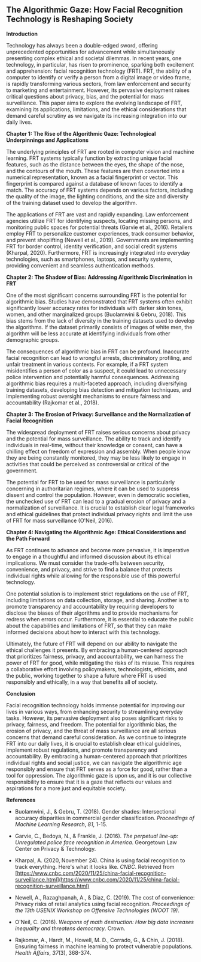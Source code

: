 ## The Algorithmic Gaze: How Facial Recognition Technology is Reshaping Society

**Introduction**

Technology has always been a double-edged sword, offering unprecedented opportunities for advancement while simultaneously presenting complex ethical and societal dilemmas. In recent years, one technology, in particular, has risen to prominence, sparking both excitement and apprehension: facial recognition technology (FRT). FRT, the ability of a computer to identify or verify a person from a digital image or video frame, is rapidly transforming various sectors, from law enforcement and security to marketing and entertainment. However, its pervasive deployment raises critical questions about privacy, bias, and the potential for mass surveillance. This paper aims to explore the evolving landscape of FRT, examining its applications, limitations, and the ethical considerations that demand careful scrutiny as we navigate its increasing integration into our daily lives.

**Chapter 1: The Rise of the Algorithmic Gaze: Technological Underpinnings and Applications**

The underlying principles of FRT are rooted in computer vision and machine learning. FRT systems typically function by extracting unique facial features, such as the distance between the eyes, the shape of the nose, and the contours of the mouth. These features are then converted into a numerical representation, known as a facial fingerprint or vector. This fingerprint is compared against a database of known faces to identify a match. The accuracy of FRT systems depends on various factors, including the quality of the image, the lighting conditions, and the size and diversity of the training dataset used to develop the algorithm.

The applications of FRT are vast and rapidly expanding. Law enforcement agencies utilize FRT for identifying suspects, locating missing persons, and monitoring public spaces for potential threats (Garvie et al., 2016). Retailers employ FRT to personalize customer experiences, track consumer behavior, and prevent shoplifting (Newell et al., 2019). Governments are implementing FRT for border control, identity verification, and social credit systems (Kharpal, 2020). Furthermore, FRT is increasingly integrated into everyday technologies, such as smartphones, laptops, and security systems, providing convenient and seamless authentication methods.

**Chapter 2: The Shadow of Bias: Addressing Algorithmic Discrimination in FRT**

One of the most significant concerns surrounding FRT is the potential for algorithmic bias. Studies have demonstrated that FRT systems often exhibit significantly lower accuracy rates for individuals with darker skin tones, women, and other marginalized groups (Buolamwini & Gebru, 2018). This bias stems from the lack of diversity in the training datasets used to develop the algorithms. If the dataset primarily consists of images of white men, the algorithm will be less accurate at identifying individuals from other demographic groups.

The consequences of algorithmic bias in FRT can be profound. Inaccurate facial recognition can lead to wrongful arrests, discriminatory profiling, and unfair treatment in various contexts. For example, if a FRT system misidentifies a person of color as a suspect, it could lead to unnecessary police intervention and potentially harmful consequences. Addressing algorithmic bias requires a multi-faceted approach, including diversifying training datasets, developing bias detection and mitigation techniques, and implementing robust oversight mechanisms to ensure fairness and accountability (Rajkomar et al., 2018).

**Chapter 3: The Erosion of Privacy: Surveillance and the Normalization of Facial Recognition**

The widespread deployment of FRT raises serious concerns about privacy and the potential for mass surveillance. The ability to track and identify individuals in real-time, without their knowledge or consent, can have a chilling effect on freedom of expression and assembly. When people know they are being constantly monitored, they may be less likely to engage in activities that could be perceived as controversial or critical of the government.

The potential for FRT to be used for mass surveillance is particularly concerning in authoritarian regimes, where it can be used to suppress dissent and control the population. However, even in democratic societies, the unchecked use of FRT can lead to a gradual erosion of privacy and a normalization of surveillance. It is crucial to establish clear legal frameworks and ethical guidelines that protect individual privacy rights and limit the use of FRT for mass surveillance (O'Neil, 2016).

**Chapter 4: Navigating the Algorithmic Age: Ethical Considerations and the Path Forward**

As FRT continues to advance and become more pervasive, it is imperative to engage in a thoughtful and informed discussion about its ethical implications. We must consider the trade-offs between security, convenience, and privacy, and strive to find a balance that protects individual rights while allowing for the responsible use of this powerful technology.

One potential solution is to implement strict regulations on the use of FRT, including limitations on data collection, storage, and sharing. Another is to promote transparency and accountability by requiring developers to disclose the biases of their algorithms and to provide mechanisms for redress when errors occur. Furthermore, it is essential to educate the public about the capabilities and limitations of FRT, so that they can make informed decisions about how to interact with this technology.

Ultimately, the future of FRT will depend on our ability to navigate the ethical challenges it presents. By embracing a human-centered approach that prioritizes fairness, privacy, and accountability, we can harness the power of FRT for good, while mitigating the risks of its misuse. This requires a collaborative effort involving policymakers, technologists, ethicists, and the public, working together to shape a future where FRT is used responsibly and ethically, in a way that benefits all of society.

**Conclusion**

Facial recognition technology holds immense potential for improving our lives in various ways, from enhancing security to streamlining everyday tasks. However, its pervasive deployment also poses significant risks to privacy, fairness, and freedom. The potential for algorithmic bias, the erosion of privacy, and the threat of mass surveillance are all serious concerns that demand careful consideration. As we continue to integrate FRT into our daily lives, it is crucial to establish clear ethical guidelines, implement robust regulations, and promote transparency and accountability. By embracing a human-centered approach that prioritizes individual rights and social justice, we can navigate the algorithmic age responsibly and ensure that FRT serves as a force for good, rather than a tool for oppression. The algorithmic gaze is upon us, and it is our collective responsibility to ensure that it is a gaze that reflects our values and aspirations for a more just and equitable society.

**References**

*   Buolamwini, J., & Gebru, T. (2018). Gender shades: Intersectional accuracy disparities in commercial gender classification. *Proceedings of Machine Learning Research*, *81*, 1-15.

*   Garvie, C., Bedoya, N., & Frankle, J. (2016). *The perpetual line-up: Unregulated police face recognition in America*. Georgetown Law Center on Privacy & Technology.

*   Kharpal, A. (2020, November 24). China is using facial recognition to track everything. Here's what it looks like. *CNBC*. Retrieved from [https://www.cnbc.com/2020/11/25/china-facial-recognition-surveillance.html](https://www.cnbc.com/2020/11/25/china-facial-recognition-surveillance.html)

*   Newell, A., Razaghpanah, A., & Diaz, C. (2019). The cost of convenience: Privacy risks of retail analytics using facial recognition. *Proceedings of the 13th USENIX Workshop on Offensive Technologies (WOOT 19)*.

*   O'Neil, C. (2016). *Weapons of math destruction: How big data increases inequality and threatens democracy*. Crown.

*   Rajkomar, A., Hardt, M., Howell, M. D., Corrado, G., & Chin, J. (2018). Ensuring fairness in machine learning to protect vulnerable populations. *Health Affairs*, *37*(3), 368-374.
